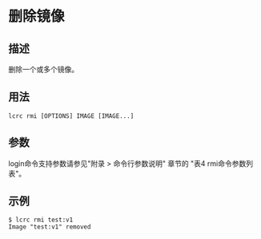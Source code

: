 # 删除镜像<a name="ZH-CN_TOPIC_0184808135"></a>

## 描述<a name="zh-cn_topic_0183111398_section1850313542111"></a>

删除一个或多个镜像。

## 用法<a name="zh-cn_topic_0183111398_section1577437829"></a>

```
lcrc rmi [OPTIONS] IMAGE [IMAGE...]
```

## 参数<a name="zh-cn_topic_0183111398_section1503182011212"></a>

login命令支持参数请参见"附录 > 命令行参数说明" 章节的 "表4 rmi命令参数列表"。

## 示例<a name="zh-cn_topic_0183111398_section9406103819216"></a>

```
$ lcrc rmi test:v1
Image "test:v1" removed
```

